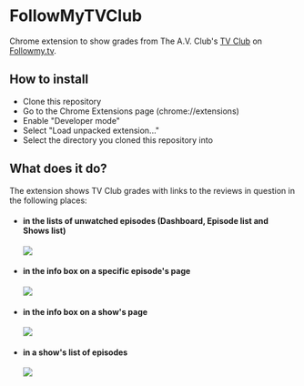 # FollowMyTVClub

Chrome extension to show grades from The A.V. Club's [TV Club](http://www.avclub.com/section/tv/) on [Followmy.tv](http://followmy.tv/).

## How to install

- Clone this repository
- Go to the Chrome Extensions page (chrome://extensions)
- Enable "Developer mode"
- Select "Load unpacked extension..."
- Select the directory you cloned this repository into

## What does it do?

The extension shows TV Club grades with links to the reviews in question in the following places:

- #### in the lists of unwatched episodes (Dashboard, Episode list and Shows list)

    ![](http://d.pr/i/rgwU+)

- #### in the info box on a specific episode's page

    ![](http://d.pr/i/lB94+)

- #### in the info box on a show's page

    ![](http://d.pr/i/t4fL+)

- #### in a show's list of episodes
    
    ![](http://d.pr/i/qXFS+)